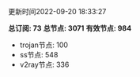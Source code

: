 更新时间2022-09-20 18:33:27

**总订阅: 73**
**总节点: 3071**
**有效节点: 984**
- trojan节点: 100
- ss节点: 548
- v2ray节点: 336

